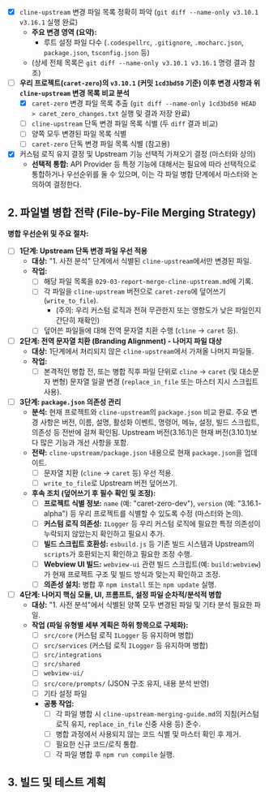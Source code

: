 - [X] `cline-upstream` 변경 파일 목록 정확히 파악 (`git diff --name-only v3.10.1 v3.16.1` 실행 완료)
    -   **주요 변경 영역 (요약):**
        -   루트 설정 파일 다수 (`.codespellrc`, `.gitignore`, `.mocharc.json`, `package.json`, `tsconfig.json` 등)
    -   (상세 전체 목록은 `git diff --name-only v3.10.1 v3.16.1` 명령 결과 참조)
- [ ] **우리 프로젝트(`caret-zero`)의 `v3.10.1` (커밋 `1cd3bd50` 기준) 이후 변경 사항과 위 `cline-upstream` 변경 목록 비교 분석**
    -   [X] `caret-zero` 변경 파일 목록 추출 (`git diff --name-only 1cd3bd50 HEAD > caret_zero_changes.txt` 실행 및 결과 저장 완료)
    -   [ ] `cline-upstream` 단독 변경 파일 목록 식별 (두 `diff` 결과 비교)
    -   [ ] 양쪽 모두 변경된 파일 목록 식별
    -   [ ] `caret-zero` 단독 변경 파일 목록 식별 (참고용)
- [X] 커스텀 로직 유지 결정 및 Upstream 기능 선택적 가져오기 결정 (마스터와 상의)
    -   **선택적 통합:** API Provider 등 특정 기능에 대해서는 필요에 따라 선택적으로 통합하거나 우선순위를 둘 수 있으며, 이는 각 파일 병합 단계에서 마스터와 논의하여 결정한다.

## 2. 파일별 병합 전략 (File-by-File Merging Strategy)

**병합 우선순위 및 주요 절차:**

- [ ] **1단계: Upstream 단독 변경 파일 우선 적용**
    -   **대상:** "1. 사전 분석" 단계에서 식별된 `cline-upstream`에서만 변경된 파일.
    -   **작업:**
        -   [ ] 해당 파일 목록을 `029-03-report-merge-cline-upstream.md`에 기록.
        -   [ ] 각 파일을 `cline-upstream` 버전으로 `caret-zero`에 덮어쓰기 (`write_to_file`).
            - (주의: 우리 커스텀 로직과 전혀 무관한지 또는 영향도가 낮은 파일인지 간단히 재확인)
        -   [ ] 덮어쓴 파일들에 대해 전역 문자열 치환 수행 (`cline` -> `caret` 등).

- [ ] **2단계: 전역 문자열 치환 (Branding Alignment) - 나머지 파일 대상**
    -   **대상:** 1단계에서 처리되지 않은 `cline-upstream`에서 가져올 나머지 파일들.
    -   **작업:**
        -   [ ] 본격적인 병합 전, 또는 병합 직후 파일 단위로 `cline` -> `caret` (및 대소문자 변형) 문자열 일괄 변경 (`replace_in_file` 또는 마스터 지시 스크립트 사용).

- [ ] **3단계: `package.json` 의존성 관리**
    -   **분석:** 현재 프로젝트와 `cline-upstream`의 `package.json` 비교 완료. 주요 변경 사항은 버전, 이름, 설명, 활성화 이벤트, 명령어, 메뉴, 설정, 빌드 스크립트, 의존성 등 전반에 걸쳐 확인됨. Upstream 버전(3.16.1)은 현재 버전(3.10.1)보다 많은 기능과 개선 사항을 포함.
    -   **전략:** `cline-upstream/package.json` 내용으로 현재 `package.json`을 업데이트.
        -   [ ] 문자열 치환 (`cline` -> `caret` 등) 우선 적용.
        -   [ ] `write_to_file`로 Upstream 버전 덮어쓰기.
    -   **후속 조치 (덮어쓰기 후 필수 확인 및 조정):**
        -   [ ] **프로젝트 식별 정보:** `name` (예: "caret-zero-dev"), `version` (예: "3.16.1-alpha") 등 우리 프로젝트를 식별할 수 있도록 수정 (마스터와 논의).
        -   [ ] **커스텀 로직 의존성:** `ILogger` 등 우리 커스텀 로직에 필요한 특정 의존성이 누락되지 않았는지 확인하고 필요시 추가.
        -   [ ] **빌드 스크립트 호환성:** `esbuild.js` 등 기존 빌드 시스템과 Upstream의 `scripts`가 호환되는지 확인하고 필요한 조정 수행.
        -   [ ] **Webview UI 빌드:** `webview-ui` 관련 빌드 스크립트(예: `build:webview`)가 현재 프로젝트 구조 및 빌드 방식과 맞는지 확인하고 조정.
        -   [ ] **의존성 설치:** 병합 후 `npm install` 또는 `npm update` 실행.

- [ ] **4단계: 나머지 핵심 모듈, UI, 프롬프트, 설정 파일 순차적/분석적 병합**
    -   **대상:** "1. 사전 분석"에서 식별된 양쪽 모두 변경된 파일 및 기타 분석 필요한 파일.
    -   **작업 (파일 유형별 세부 계획은 하위 항목으로 구체화):**
        -   [ ] `src/core` (커스텀 로직 `ILogger` 등 유지하며 병합)
        -   [ ] `src/services` (커스텀 로직 `ILogger` 등 유지하며 병합)
        -   [ ] `src/integrations`
        -   [ ] `src/shared`
        -   [ ] `webview-ui/`
        -   [ ] `src/core/prompts/` (JSON 구조 유지, 내용 분석 반영)
        -   [ ] 기타 설정 파일
        -   **공통 작업:**
            -   [ ] 각 파일 병합 시 `cline-upstream-merging-guide.md`의 지침(커스텀 로직 유지, `replace_in_file` 신중 사용 등) 준수.
            -   [ ] 병합 과정에서 사용되지 않는 코드 식별 및 마스터 확인 후 제거.
            -   [ ] 필요한 신규 코드/로직 통합.
            -   [ ] 각 파일 병합 후 `npm run compile` 실행.

## 3. 빌드 및 테스트 계획 